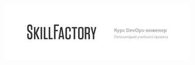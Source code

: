 [![Skillfactory Logotype](https://raw.githubusercontent.com/krsnv/sf_test/master/github_repo_header.png)](https://skillfactory.ru/devops)
